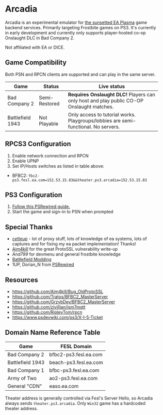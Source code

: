 # Arcadia

Arcadia is an experimental emulator for [the sunsetted EA Plasma](http://web.archive.org/web/20240506160521/https://www.ea.com/games/battlefield/legacy-sunset) game backend services. Primarily targeting Frostbite games on PS3.
It's currently in early development and currently only supports player-hosted co-op Onslaught DLC in Bad Company 2. 

Not affiliated with EA or DICE.

## Game Compatibility

Both PSN and RPCN clients are supported and can play in the same server.

Game             |   Status | Live status
-----------------| ------   | ----- 
Bad Company 2    | Semi-Restored | **Requires Onslaught DLC!** Players can only host and play public CO-OP Onslaught matches.
Battlefield 1943 | Not Playable    | Only access to tutorial works. Playgroups/lobbies are semi-functional. No servers.

## RPCS3 Configuration

1. Enable network connection and RPCN
1. Enable UPNP
1. Set IP/Hosts switches as listed in table above:

- BFBC2: `fbc2-ps3.fesl.ea.com=152.53.15.83&&theater.ps3.arcadia=152.53.15.83`

## PS3 Configuration

1. [Follow this PSRewired guide.](https://psrewired.com/guides/ps3)
5. Start the game and sign-in to PSN when prompted

## Special Thanks

* *[cetteup](https://github.com/cetteup)* - lot of proxy stuff, lots of knowledge of ea systems, lots of captures and for fixing my ea packet implementation! Thanks! 
* [Aim4kill](https://github.com/Aim4kill) for the great ProtoSSL vulnerability write-up
* *And799* for devmenu and general frostbite knowledge
* [Battlefield Modding](https://duckduckgo.com/?t=ffab&q=battlefield+modding+discord)
* 1UP, Dorian_N from [PSRewired](https://psrewired.com)

## Resources

* https://github.com/Aim4kill/Bug_OldProtoSSL
* https://github.com/Tratos/BFBC2_MasterServer
* https://github.com/GrzybDev/BFBC2_MasterServer
* https://github.com/zivillian/ism7mqtt
* https://github.com/RipleyTom/rpcn
* https://www.psdevwiki.com/ps3/X-I-5-Ticket

## Domain Name Reference Table

Game             | FESL Domain
-----------------| ------   
Bad Company 2    | bfbc2-ps3.fesl.ea.com
Battlefield 1943 | beach-ps3.fesl.ea.com
Bad Company 1    | bfbc-ps3.fesl.ea.com
Army of Two      | ao2-ps3.fesl.ea.com
General "CDN"    | easo.ea.com

Theater address is generally controlled via Fesl's Server Hello, so Arcadia always sends `theater.ps3.arcadia`. Only `Win32` game has a hardcoded theater address. 